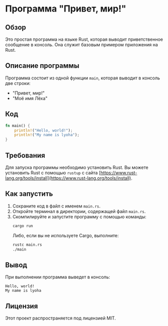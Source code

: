 # Программа "Привет, мир!"

## Обзор
Это простая программа на языке Rust, которая выводит приветственное сообщение в консоль. Она служит базовым примером приложения на Rust.

## Описание программы
Программа состоит из одной функции `main`, которая выводит в консоль две строки:
- "Привет, мир!"
- "Моё имя Лёха"

## Код
```rust
fn main() {
    println!("Hello, world!");
    println!("My name is lyoha");
}
```

## Требования
Для запуска программы необходимо установить Rust. Вы можете установить Rust с помощью `rustup` с сайта [https://www.rust-lang.org/tools/install](https://www.rust-lang.org/tools/install).

## Как запустить
1. Сохраните код в файл с именем `main.rs`.
2. Откройте терминал в директории, содержащей файл `main.rs`.
3. Скомпилируйте и запустите программу с помощью команды:
   ```bash
   cargo run
   ```
   Либо, если вы не используете Cargo, выполните:
   ```bash
   rustc main.rs
   ./main
   ```

## Вывод
При выполнении программа выведет в консоль:
```
Hello, world!
My name is lyoha
```

## Лицензия
Этот проект распространяется под лицензией MIT.